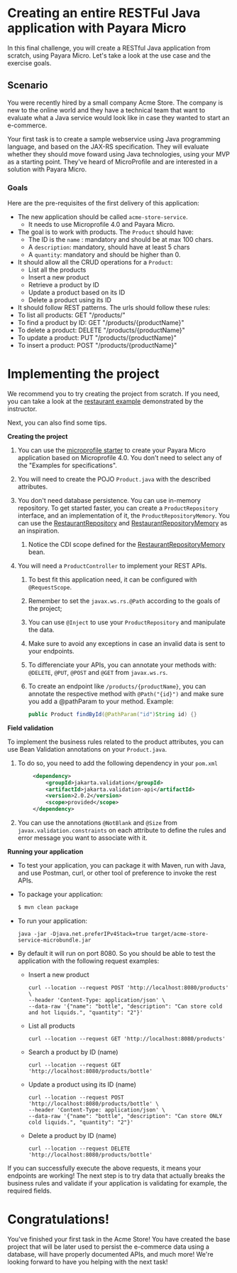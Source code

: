 # Creating an entire RESTFul Java application with Payara Micro 

In this final challenge, you will create a RESTful Java application from scratch, using Payara Micro. Let's take a look at the use case and the exercise goals. 

## Scenario

You were recently hired by a small company Acme Store. The company is new to the online world and they have a technical team that want to evaluate what a Java service would look like in case they wanted to start an e-commerce. 

Your first task is to create a sample webservice using Java programming language, and based on the JAX-RS specification. They will evaluate whether they should move foward using Java technologies, using your MVP as a starting point. They've heard of MicroProfile and are interested in a solution with Payara Micro.

### Goals

Here are the pre-requisites of the first delivery of this application:

* The new application should be called `acme-store-service`. 
  * It needs to use Microprofile 4.0 and Payara Micro.
* The goal is to work with products. The `Product` should have:
  * The ID is the `name` : mandatory and should be at max 100 chars.
  *  A `description`:  mandatory, should have at least 5 chars
  * A `quantity`: mandatory and should be higher than 0. 
* It should allow all the CRUD operations for a `Product`:
  * List all the products
  * Insert a new product
  * Retrieve a product by ID
  * Update a product based on its ID
  * Delete a product using its ID
*  It should follow REST patterns. The urls should follow these rules:
  * To list all products:  GET "/products/"
  * To find a product by ID: GET "/products/{productName}"
  * To delete a product: DELETE "/products/{productName}"
  * To update a product: PUT "/products/{productName}"
  * To insert a product: POST "/products/{productName}"

# Implementing the project

We recommend you to try creating the project from scratch. If you need, you can take a look at the [restaurant example](https://github.com/otaviojava/payara-fastlane-demos/tree/main/restaurant) demonstrated by the instructor.

Next, you can also find some tips.

**Creating the project**

1. You can use the [microprofile starter](https://start.microprofile.io/) to create your Payara Micro application based on Microprofile 4.0. You don't need to select any of the "Examples for specifications". 

2. You will need to create the POJO `Product.java` with the described attributes.

3. You don't need database persistence. You can use in-memory repository. To get started faster, you can create a `ProductRepository` interface, and an implementation of it, the `ProductRepositoryMemory`. You can use the [RestaurantRepository](https://github.com/otaviojava/payara-fastlane-demos/blob/main/restaurant/src/main/java/my/compary/restaurant/RestaurantRepository.java) and [RestaurantRepositoryMemory](https://github.com/otaviojava/payara-fastlane-demos/blob/main/restaurant/src/main/java/my/compary/restaurant/RestaurantRepositoryMemory.java) as an inspiration.  

   1. Notice the CDI scope defined for the [RestaurantRepositoryMemory](https://github.com/otaviojava/payara-fastlane-demos/blob/9873e5b848389770a679ecd9634561849bec67e3/restaurant/src/main/java/my/compary/restaurant/RestaurantRepositoryMemory.java#L11) bean. 

4. You will need a `ProductController` to implement your REST APIs. 

   1. To best fit this application need, it can be configured with `@RequestScope`. 

   2. Remember to set the `javax.ws.rs.@Path` according to the goals of the project;

   3. You can use `@Inject` to use your `ProductRepository` and manipulate the data.

   4. Make sure to avoid any exceptions in case an invalid data is sent to your endpoints.

   5. To differenciate your APIs, you can annotate your methods with: `@DELETE`, `@PUT`,  `@POST` and `@GET` from `javax.ws.rs`.

   6. To create an endpoint like `/products/{productName}`, you can annotate the respective method with `@Path("{id}")` and make sure you add a @pathParam to your method. Example:

      ```Java
      public Product findById(@PathParam("id")String id) {}
      ```

**Field validation**

To implement the business rules related to the product attributes, you can use Bean Validation annotations on your `Product.java`. 

1. To do so, you need to add the following dependency in your `pom.xml`

```xml
        <dependency>
            <groupId>jakarta.validation</groupId>
            <artifactId>jakarta.validation-api</artifactId>
            <version>2.0.2</version>
            <scope>provided</scope>
        </dependency>
```

2. You can use the annotations `@NotBlank` and `@Size` from `javax.validation.constraints` on each attribute to define the rules and error message you want to associate with it.

**Running your application**

* To test your application, you can package it with Maven, run with Java, and use Postman, curl, or other tool of preference to invoke the rest APIs. 

* To package your application:

  ```bash
  $ mvn clean package
  ```

* To run your application: 

  ```shell
  java -jar -Djava.net.preferIPv4Stack=true target/acme-store-service-microbundle.jar
  ```

* By default it will run on port 8080. So you should be able to test the application with the following request examples:
  * Insert a new product

    ```shell
    curl --location --request POST 'http://localhost:8080/products' \
    --header 'Content-Type: application/json' \
    --data-raw '{"name": "bottle", "description": "Can store cold and hot liquids.", "quantity": "2"}'
    ```
    
  * List all products
  
    ```shell
    curl --location --request GET 'http://localhost:8080/products'
    ```
  * Search a product by ID (name)
  
    ```shell
    curl --location --request GET 'http://localhost:8080/products/bottle'
    ```
  * Update a product using its ID (name)
  
    ```shell
    curl --location --request POST 'http://localhost:8080/products/bottle' \
    --header 'Content-Type: application/json' \
    --data-raw '{"name": "bottle", "description": "Can store ONLY cold liquids.", "quantity": "2"}'
    ```

  * Delete a product by ID (name)
  
    ```shell
    curl --location --request DELETE 'http://localhost:8080/products/bottle'
    ```

If you can successfully execute the above requests, it means your endpoints are working! The next step is to try data that actually breaks the business rules and validate if your application is validating for example, the required fields.

# Congratulations!

You've finished your first task in the Acme Store! You have created the base project that will be later used to persist the e-commerce data using a database, will have properly documented APIs, and much more! We're looking forward to have you helping  with the next task!
